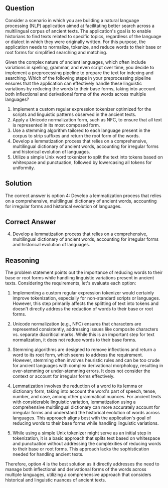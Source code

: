 ## Question
Consider a scenario in which you are building a natural language processing (NLP) application aimed at facilitating better search across a multilingual corpus of ancient texts. The application's goal is to enable historians to find texts related to specific topics, regardless of the language or dialect in which they were originally written. For this purpose, the application needs to normalize, tokenize, and reduce words to their base or root forms for simplified searching and matching.

Given the complex nature of ancient languages, which often include variations in spelling, grammar, and even script over time, you decide to implement a preprocessing pipeline to prepare the text for indexing and searching. Which of the following steps in your preprocessing pipeline ensures that the application can effectively handle these linguistic variations by reducing the words to their base forms, taking into account both inflectional and derivational forms of the words across multiple languages?

1. Implement a custom regular expression tokenizer optimized for the scripts and linguistic patterns observed in the ancient texts.
2. Apply a Unicode normalization form, such as NFC, to ensure that all text is represented in its most composed form.
3. Use a stemming algorithm tailored to each language present in the corpus to strip suffixes and return the root form of the words.
4. Develop a lemmatization process that relies on a comprehensive, multilingual dictionary of ancient words, accounting for irregular forms and historical evolution of languages.
5. Utilize a simple Unix word tokenizer to split the text into tokens based on whitespace and punctuation, followed by lowercasing all tokens for uniformity.

## Solution
The correct answer is option 4: Develop a lemmatization process that relies on a comprehensive, multilingual dictionary of ancient words, accounting for irregular forms and historical evolution of languages.

## Correct Answer
4. Develop a lemmatization process that relies on a comprehensive, multilingual dictionary of ancient words, accounting for irregular forms and historical evolution of languages.

## Reasoning

The problem statement points out the importance of reducing words to their base or root forms while handling linguistic variations present in ancient texts. Considering the requirements, let's evaluate each option:

1. Implementing a custom regular expression tokenizer would certainly improve tokenization, especially for non-standard scripts or languages. However, this step primarily affects the splitting of text into tokens and doesn't directly address the reduction of words to their base or root forms.

2. Unicode normalization (e.g., NFC) ensures that characters are represented consistently, addressing issues like composite characters vs. separate diacritical marks. While this is an important step for text normalization, it does not reduce words to their base forms.

3. Stemming algorithms are designed to remove inflections and return a word to its root form, which seems to address the requirement. However, stemming often involves heuristic rules and can be too crude for ancient languages with complex derivational morphology, resulting in over-stemming or under-stemming errors. It does not consider the context or account for irregular forms effectively.

4. Lemmatization involves the reduction of a word to its lemma or dictionary form, taking into account the word's part of speech, tense, number, and case, among other grammatical nuances. For ancient texts with considerable linguistic variation, lemmatization using a comprehensive multilingual dictionary can more accurately account for irregular forms and understand the historical evolution of words across languages. This approach aligns best with the application's goal of reducing words to their base forms while handling linguistic variations.

5. While using a simple Unix tokenizer might serve as an initial step in tokenization, it is a basic approach that splits text based on whitespace and punctuation without addressing the complexities of reducing words to their base or root forms. This approach lacks the sophistication needed for handling ancient texts.

Therefore, option 4 is the best solution as it directly addresses the need to manage both inflectional and derivational forms of the words across multiple languages, utilizing a comprehensive approach that considers historical and linguistic nuances of ancient texts.
